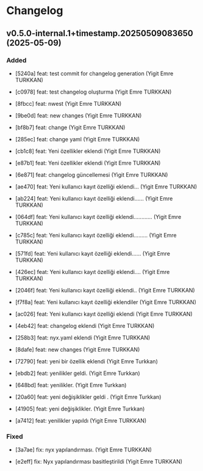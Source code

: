 # Changelog

## v0.5.0-internal.1+timestamp.20250509083650 (2025-05-09)

### Added

* [5240a] feat: test commit for changelog generation (Yigit Emre TURKKAN)

* [c0978] feat: test changelog oluşturma (Yigit Emre TURKKAN)

* [8fbcc] feat: nwest (Yigit Emre TURKKAN)

* [9be0d] feat: new changes (Yigit Emre TURKKAN)

* [bf8b7] feat: change (Yigit Emre TURKKAN)

* [285ec] feat: change yaml (Yigit Emre TURKKAN)

* [cb1c8] feat: Yeni özellikler eklendi (Yigit Emre TURKKAN)

* [e87b1] feat: Yeni özellikler eklendi (Yigit Emre TURKKAN)

* [6e871] feat: changelog güncellemesi (Yigit Emre TURKKAN)

* [ae470] feat: Yeni kullanıcı kayıt özelliği eklendi... (Yigit Emre TURKKAN)

* [ab224] feat: Yeni kullanıcı kayıt özelliği eklendi...... (Yigit Emre TURKKAN)

* [064df] feat: Yeni kullanıcı kayıt özelliği eklendi............ (Yigit Emre TURKKAN)

* [c785c] feat: Yeni kullanıcı kayıt özelliği eklendi......... (Yigit Emre TURKKAN)

* [571fd] feat: Yeni kullanıcı kayıt özelliği eklendi...... (Yigit Emre TURKKAN)

* [426ec] feat: Yeni kullanıcı kayıt özelliği eklendi.... (Yigit Emre TURKKAN)

* [2046f] feat: Yeni kullanıcı kayıt özelliği eklendi.. (Yigit Emre TURKKAN)

* [f7f8a] feat: Yeni kullanıcı kayıt özelliği eklendiler (Yigit Emre TURKKAN)

* [ac026] feat: Yeni kullanıcı kayıt özelliği eklendi (Yigit Emre TURKKAN)

* [4eb42] feat: changelog eklendi (Yigit Emre TURKKAN)

* [258b3] feat: nyx.yaml eklendi (Yigit Emre TURKKAN)

* [8dafe] feat: new changes (Yigit Emre TURKKAN)

* [72790] feat: yeni bir özellik eklendi (Yigit Emre Turkkan)

* [ebdb2] feat: yenilikler geldi. (Yigit Emre Turkkan)

* [648bd] feat: yenilikler. (Yigit Emre Turkkan)

* [20a60] feat: yeni değişiklikler geldi . (Yigit Emre Turkkan)

* [41905] feat: yeni değişiklikler. (Yigit Emre Turkkan)

* [a7412] feat: yenilikler yapıldı (Yigit Emre TURKKAN)

### Fixed

* [3a7ae] fix: nyx yapılandırması. (Yigit Emre TURKKAN)

* [e2eff] fix: Nyx yapılandırması basitleştirildi (Yigit Emre TURKKAN)

